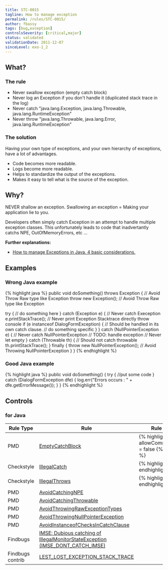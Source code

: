```yaml
---
title: STC-0015
tagline: How to manage exception
permalink: /rules/STC-0015/
author: fbassy
tags: [bug,exception]
controlsSeverity: [critical,major]
status: validated
validationDate: 2011-12-07
sinceLevel: exo-1_2
---
```


<a name="what"></a>
## What?

### <i class="fa fa-info-circle"></i> The rule

  * Never swallow exception (empty catch block)
  * Never log an Exception if you don't handle it (duplicated stack trace in the log)
  * Never catch "java.lang.Exception, java.lang.Throwable, java.lang.RuntimeException"
  * Never throw "java.lang.Throwable, java.lang.Error, java.lang.RuntimeException"


### <i class="fa fa-lightbulb-o"></i> The solution

Having your own type of exceptions, and your own hierarchy of exceptions, have a lot of advantages.

  * Code becomes more readable.
  * Logs become more readable.
  * Helps to standardize the output of the exceptions.
  * Makes it easy to tell what is the source of the exception.

<a name="why"></a>
## Why?

NEVER shallow an exception. Swallowing an exception = Making your application lie to you.

Developers often simply catch Exception in an attempt to handle multiple exception classes. This unfortunately leads to code
that inadvertantly catchs NPE, OutOfMemoryErrors, etc ...

**Further explanations:**

  * [How to manage Exceptions in Java. 4 basic considerations.](/rules/STC-0015-EX_01/)

<a name="examples"></a>
## Examples

<div class="panel panel-danger">
  <div class="panel-heading">
    <h3 class="panel-title"><i class="fa fa-thumbs-down pull-right"></i> Wrong Java example</h3>
  </div>
  <div class="panel-body">

{% highlight java %}
public void doSomething() throws Exception {  // Avoid Throw Raw type like Exception
  throw new Exception();                      // Avoid Throw Raw type like Exception

  try {
    // do something here
  } catch (Exception e) {                     // Never catch Exeception
    e.printStackTrace();                      // Never print Exception Stacktrace directly throw console
    if (e instanceof DialogFormException) {   // Should be handled in its own catch clause.
      // do something specific
    }
  } catch (NullPointerException e) {          // Never catch NullPointerException
    // TODO: handle exception                 // Never let empty
  } catch (Throwable th) {                    // Should not catch throwable
   th.printStackTrace();
  } finally {
    throw new NullPointerException();         // Avoid Throwing NullPointerException
  }
}
{% endhighlight %}

  </div>
</div>


<div class="panel panel-success">
  <div class="panel-heading">
    <h3 class="panel-title"><i class="fa fa-thumbs-up pull-right"></i> Good Java example</h3>
  </div>
  <div class="panel-body">

{% highlight java %}
public void doSomething() {
  try {
    //put some code
  } catch (DialogFormException dfe) {
    log.err("Errors occurs : " + dfe.getErrorMessage());
  }
}
{% endhighlight %}

  </div>
</div>


<a name="controls"></a>
## <i class="fa fa-shield"></i> Controls

### for Java

<div class="table-responsive">
  <table class="table">
    <thead>
      <tr>
        <th>Rule Type</th>
        <th>Rule</th>
        <th>Rule Settings</th>
        <th>Severity</th>
      </tr>
    </thead>
    <tbody>
    <tr>
      <td>PMD</td>
      <td><a href="http://pmd.sourceforge.net/rules/basic.html#EmptyCatchBlock">EmptyCatchBlock</a></td>
       <td>
{% highlight text %}
allowCommentedBlocks = false
{% endhighlight %}
       </td>
        <td>CRITICAL</td>
     </tr>
     <tr>
       <td>Checkstyle</td>
       <td><a href="http://checkstyle.sourceforge.net/config_coding.html#IllegalCatch" >IllegalCatch</a></td>
       <td>
{% highlight xml %}
<module name="IllegalCatch">
   <property name="illegalClassNames" value="java.lang.Exception, java.lang.Throwable, java.lang.RuntimeException"/>
</module>
{% endhighlight %}
       </td>
        <td>MAJOR</td>
     </tr>
     <tr>
       <td>Checkstyle</td>
       <td><a href="http://checkstyle.sourceforge.net/config_coding.html#IllegalThrows" >IllegalThrows</a></td>
       <td>
{% highlight xml %}
<module name="IllegalThrows">
   <property name="illegalClassNames" value="java.lang.Throwable, java.lang.Error, java.lang.RuntimeException"/>
   <property name="ignoredMethodNames" value="finalize"/>
</module>
{% endhighlight %}
       </td>
        <td>MAJOR</td>
     </tr>
    <tr>
      <td>PMD</td>
      <td><a href="http://pmd.sourceforge.net/rules/strictexception.html#AvoidCatchingNPE">AvoidCatchingNPE</a></td>
       <td>
       </td>
        <td>MAJOR</td>
     </tr>
    <tr>
      <td>PMD</td>
      <td><a href="http://pmd.sourceforge.net/rules/strictexception.html#AvoidCatchingThrowable">AvoidCatchingThrowable</a></td>
       <td>
       </td>
        <td>CRITICAL</td>
     </tr>
    <tr>
      <td>PMD</td>
      <td><a href="http://pmd.sourceforge.net/rules/strictexception.html#AvoidThrowingRawExceptionTypes">AvoidThrowingRawExceptionTypes</a></td>
       <td>
       </td>
        <td>MAJOR</td>
     </tr>
    <tr>
      <td>PMD</td>
      <td><a href="http://pmd.sourceforge.net/rules/strictexception.html#AvoidThrowingNullPointerException">AvoidThrowingNullPointerException</a></td>
       <td>
       </td>
        <td>MAJOR</td>
     </tr>
    <tr>
      <td>PMD</td>
      <td><a href="http://pmd.sourceforge.net/rules/design.html#AvoidInstanceofChecksInCatchClause">AvoidInstanceofChecksInCatchClause</a></td>
       <td>
       </td>
        <td>MAJOR</td>
     </tr>
    <tr>
      <td>Findbugs</td>
      <td><a href="http://findbugs.sourceforge.net/bugDescriptions.html#IMSE_DONT_CATCH_IMSE">IMSE: Dubious catching of IllegalMonitorStateException (IMSE_DONT_CATCH_IMSE)</a></td>
       <td>
       </td>
        <td>CRITICAL</td>
     </tr>
    <tr>
      <td>Findbugs contrib</td>
      <td><a href="http://fb-contrib.sourceforge.net/bugdescriptions.html">LEST_LOST_EXCEPTION_STACK_TRACE</a></td>
       <td>
       </td>
        <td>MAJOR</td>
     </tr>
   </tbody>
  </table>
</div>
